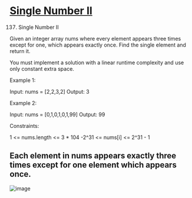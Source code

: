 # [Single Number II](https://leetcode.com/problems/single-number-ii/)

137. Single Number II

Given an integer array nums where every element appears three times except for one, which appears exactly once. Find the single element and return it.

You must implement a solution with a linear runtime complexity and use only constant extra space.

Example 1:

Input: nums = [2,2,3,2]
Output: 3

Example 2:

Input: nums = [0,1,0,1,0,1,99]
Output: 99

Constraints:

1 <= nums.length <= 3 * 104
-2^31 <= nums[i] <= 2^31 - 1

Each element in nums appears exactly three times except for one element which appears once.
---
![image](https://github.com/user-attachments/assets/c70650bd-7c5a-40bf-94a4-9d7ff694f5f6)
